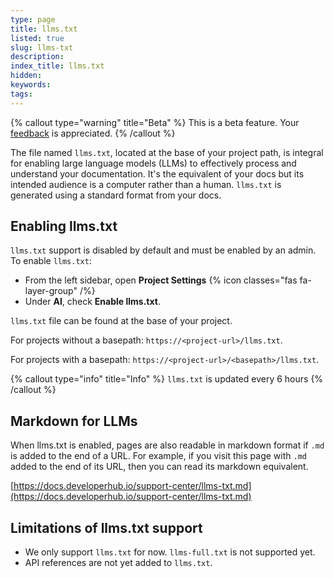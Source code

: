 ```yaml
---
type: page
title: llms.txt
listed: true
slug: llms-txt
description: 
index_title: llms.txt
hidden: 
keywords: 
tags: 
---
```


{% callout type="warning" title="Beta" %}
This is a beta feature. Your [feedback](/support-center/contact-us) is appreciated.
{% /callout %}

The file named `llms.txt`, located at the base of your project path, is integral for enabling large language models (LLMs) to effectively process and understand your documentation. It's the equivalent of your docs but its intended audience is a computer rather than a human. `llms.txt` is generated using a standard format from your docs.

## Enabling llms.txt

`llms.txt` support is disabled by default and must be enabled by an admin. To enable `llms.txt`:

- From the left sidebar, open **Project Settings** {% icon classes="fas fa-layer-group" /%} 
- Under **AI**, check **Enable llms.txt**.

`llms.txt` file can be found at the base of your project.

For projects without a basepath: `https://<project-url>/llms.txt`.

For projects with a basepath: `https://<project-url>/<basepath>/llms.txt`.

{% callout type="info" title="Info" %}
`llms.txt` is updated every 6 hours
{% /callout %}

## Markdown for LLMs

When llms.txt is enabled, pages are also readable in markdown format if `.md` is added to the end of a URL. For example, if you visit this page with `.md` added to the end of its URL, then you can read its markdown equivalent.

[https://docs.developerhub.io/support-center/llms-txt.md](https://docs.developerhub.io/support-center/llms-txt.md)

## Limitations of llms.txt support

- We only support `llms.txt` for now. `llms-full.txt` is not supported yet.
- API references are not yet added to `llms.txt`.